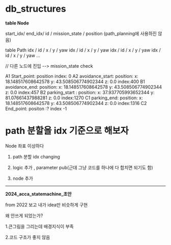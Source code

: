 # db_structures

**table Node**

start_idx/ end_idx/ id / mission_state / position (path_planning에 사용하진 않음)

table Path
idx / id / x / y / yaw
idx / id / x / y / yaw
idx / id / x / y / yaw
idx / id / x / y / yaw
...

// 다른 노드에 진입 --> mission_state check

A1 Start_point: position 
	 index: 0
A2 avoidance_start:     position:
      x: 18.148517608642578
      y: 43.508506774902344
      z: 0.0
     index:400
B1 avoidance_end:     position:
      x: 18.148517608642578
      y: 43.508506774902344
      z: 0.0
      index:457
 B2 parking_start :     position:
      x: 37.937705993652344
      y: 81.07661437988281
      z: 0.0
      index:1270
  C1 parking_end:     position:
      x: 18.148517608642578
      y: 43.508506774902344
      z: 0.0
      index:1316
C2 End_point: positon :?
	index -1

# path 분할을 idx 기준으로 해보자

Node 좌표 이상하다
 
1. path  분할 idx changing	

2. logic 추가 , parameter pub(근데 그냥 코드를 하나에 다 합치면 되기도 함)

3. node 추가
----------------------------------------------------------------------

**2024_acca_statemachine_초안** 

from 2022 보고 내가 idea만 비슷하게 구현

왜 안쓰게 되었는가?

1.큰그림을 그리는데 배경지식이 부족

2.코드 구조가 좋지 않음


